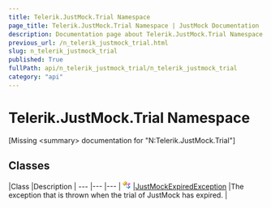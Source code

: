 ```yaml
---
title: Telerik.JustMock.Trial Namespace
page_title: Telerik.JustMock.Trial Namespace | JustMock Documentation
description: Documentation page about Telerik.JustMock.Trial Namespace.
previous_url: /n_telerik_justmock_trial.html
slug: n_telerik_justmock_trial
published: True
fullPath: api/n_telerik_justmock_trial/n_telerik_justmock_trial
category: "api"
---
```


# Telerik.JustMock.Trial Namespace




[Missing &lt;summary&gt; documentation for "N:Telerik.JustMock.Trial"]


## Classes



 |Class |Description |
--- |--- |--- |
![Public class](/icons/pubclass.gif) |[JustMockExpiredException](t_telerik_justmock_trial_justmockexpiredexception) |The exception that is thrown when the trial of JustMock has expired. |



